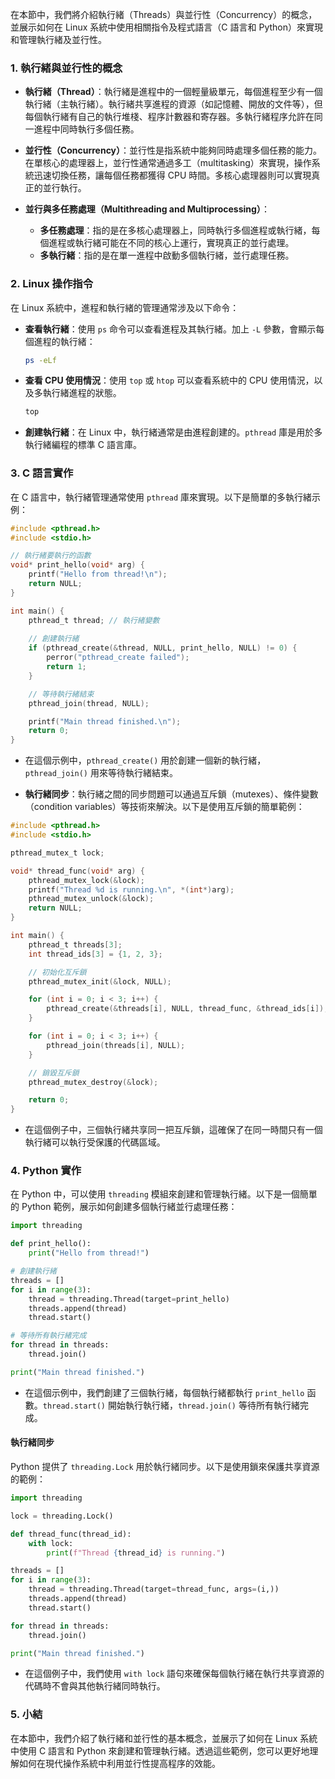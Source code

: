 在本節中，我們將介紹執行緒（Threads）與並行性（Concurrency）的概念，並展示如何在 Linux 系統中使用相關指令及程式語言（C 語言和 Python）來實現和管理執行緒及並行性。

### 1. 執行緒與並行性的概念

- **執行緒（Thread）**：執行緒是進程中的一個輕量級單元，每個進程至少有一個執行緒（主執行緒）。執行緒共享進程的資源（如記憶體、開放的文件等），但每個執行緒有自己的執行堆棧、程序計數器和寄存器。多執行緒程序允許在同一進程中同時執行多個任務。

- **並行性（Concurrency）**：並行性是指系統中能夠同時處理多個任務的能力。在單核心的處理器上，並行性通常通過多工（multitasking）來實現，操作系統迅速切換任務，讓每個任務都獲得 CPU 時間。多核心處理器則可以實現真正的並行執行。

- **並行與多任務處理（Multithreading and Multiprocessing）**：
  - **多任務處理**：指的是在多核心處理器上，同時執行多個進程或執行緒，每個進程或執行緒可能在不同的核心上運行，實現真正的並行處理。
  - **多執行緒**：指的是在單一進程中啟動多個執行緒，並行處理任務。

### 2. Linux 操作指令

在 Linux 系統中，進程和執行緒的管理通常涉及以下命令：

- **查看執行緒**：使用 `ps` 命令可以查看進程及其執行緒。加上 `-L` 參數，會顯示每個進程的執行緒：
  ```bash
  ps -eLf
  ```

- **查看 CPU 使用情況**：使用 `top` 或 `htop` 可以查看系統中的 CPU 使用情況，以及多執行緒進程的狀態。
  ```bash
  top
  ```

- **創建執行緒**：在 Linux 中，執行緒通常是由進程創建的。`pthread` 庫是用於多執行緒編程的標準 C 語言庫。

### 3. C 語言實作

在 C 語言中，執行緒管理通常使用 `pthread` 庫來實現。以下是簡單的多執行緒示例：

```c
#include <pthread.h>
#include <stdio.h>

// 執行緒要執行的函數
void* print_hello(void* arg) {
    printf("Hello from thread!\n");
    return NULL;
}

int main() {
    pthread_t thread; // 執行緒變數
    
    // 創建執行緒
    if (pthread_create(&thread, NULL, print_hello, NULL) != 0) {
        perror("pthread_create failed");
        return 1;
    }

    // 等待執行緒結束
    pthread_join(thread, NULL);

    printf("Main thread finished.\n");
    return 0;
}
```

- 在這個示例中，`pthread_create()` 用於創建一個新的執行緒，`pthread_join()` 用來等待執行緒結束。

- **執行緒同步**：執行緒之間的同步問題可以通過互斥鎖（mutexes）、條件變數（condition variables）等技術來解決。以下是使用互斥鎖的簡單範例：

```c
#include <pthread.h>
#include <stdio.h>

pthread_mutex_t lock;

void* thread_func(void* arg) {
    pthread_mutex_lock(&lock);
    printf("Thread %d is running.\n", *(int*)arg);
    pthread_mutex_unlock(&lock);
    return NULL;
}

int main() {
    pthread_t threads[3];
    int thread_ids[3] = {1, 2, 3};

    // 初始化互斥鎖
    pthread_mutex_init(&lock, NULL);

    for (int i = 0; i < 3; i++) {
        pthread_create(&threads[i], NULL, thread_func, &thread_ids[i]);
    }

    for (int i = 0; i < 3; i++) {
        pthread_join(threads[i], NULL);
    }

    // 銷毀互斥鎖
    pthread_mutex_destroy(&lock);

    return 0;
}
```

- 在這個例子中，三個執行緒共享同一把互斥鎖，這確保了在同一時間只有一個執行緒可以執行受保護的代碼區域。

### 4. Python 實作

在 Python 中，可以使用 `threading` 模組來創建和管理執行緒。以下是一個簡單的 Python 範例，展示如何創建多個執行緒並行處理任務：

```python
import threading

def print_hello():
    print("Hello from thread!")

# 創建執行緒
threads = []
for i in range(3):
    thread = threading.Thread(target=print_hello)
    threads.append(thread)
    thread.start()

# 等待所有執行緒完成
for thread in threads:
    thread.join()

print("Main thread finished.")
```

- 在這個示例中，我們創建了三個執行緒，每個執行緒都執行 `print_hello` 函數。`thread.start()` 開始執行執行緒，`thread.join()` 等待所有執行緒完成。

#### 執行緒同步

Python 提供了 `threading.Lock` 用於執行緒同步。以下是使用鎖來保護共享資源的範例：

```python
import threading

lock = threading.Lock()

def thread_func(thread_id):
    with lock:
        print(f"Thread {thread_id} is running.")

threads = []
for i in range(3):
    thread = threading.Thread(target=thread_func, args=(i,))
    threads.append(thread)
    thread.start()

for thread in threads:
    thread.join()

print("Main thread finished.")
```

- 在這個例子中，我們使用 `with lock` 語句來確保每個執行緒在執行共享資源的代碼時不會與其他執行緒同時執行。

### 5. 小結

在本節中，我們介紹了執行緒和並行性的基本概念，並展示了如何在 Linux 系統中使用 C 語言和 Python 來創建和管理執行緒。透過這些範例，您可以更好地理解如何在現代操作系統中利用並行性提高程序的效能。